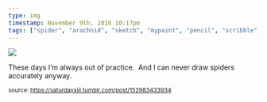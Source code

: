 ```yaml
---
type: img
timestamp: November 9th, 2016 10:17pm
tags: ["spider", "arachnid", "sketch", "mypaint", "pencil", "scribble", "illustration", "art"]
---
```

<img src="https://saturdayxiii.github.io/media/media/152983433934.png"/>
                                                                                          
These days I’m always out of practice.  And I can never draw spiders accurately anyway.
 
                                    
                
                
                
                
                                
<small>source: https://saturdayxiii.tumblr.com/post/152983433934</small>